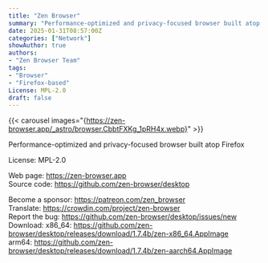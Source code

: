 ```yaml
---
title: "Zen Browser"
summary: "Performance-optimized and privacy-focused browser built atop Firefox"
date: 2025-01-31T08:57:00Z
categories: ["Network"]
showAuthor: true
authors:
- "Zen Browser Team"
tags: 
- "Browser"
- "Firefox-based"
License: MPL-2.0
draft: false
---
```


{{< carousel images="{https://zen-browser.app/_astro/browser.CbbtFXKg_1pRH4x.webp}" >}}


Performance-optimized and privacy-focused browser built atop Firefox

License: MPL-2.0

Web page: <https://zen-browser.app>  
Source code: <https://github.com/zen-browser/desktop>

Become a sponsor: <https://patreon.com/zen_browser>  
Translate: <https://crowdin.com/project/zen-browser>  
Report the bug: <https://github.com/zen-browser/desktop/issues/new>  
Download:   x86_64: <https://github.com/zen-browser/desktop/releases/download/1.7.4b/zen-x86_64.AppImage>  
            arm64: <https://github.com/zen-browser/desktop/releases/download/1.7.4b/zen-aarch64.AppImage>
